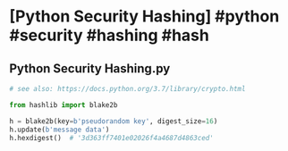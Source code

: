 # [Python Security Hashing] #python #security #hashing #hash

## Python Security Hashing.py

```python
# see also: https://docs.python.org/3.7/library/crypto.html

from hashlib import blake2b

h = blake2b(key=b'pseudorandom key', digest_size=16)
h.update(b'message data')
h.hexdigest()  # '3d363ff7401e02026f4a4687d4863ced'
```

